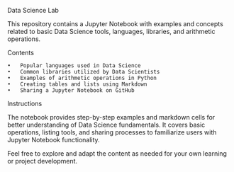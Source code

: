 Data Science Lab

This repository contains a Jupyter Notebook with examples and concepts related to basic Data Science tools, languages, libraries, and arithmetic operations.

Contents

	•	Popular languages used in Data Science
	•	Common libraries utilized by Data Scientists
	•	Examples of arithmetic operations in Python
	•	Creating tables and lists using Markdown
	•	Sharing a Jupyter Notebook on GitHub

Instructions

The notebook provides step-by-step examples and markdown cells for better understanding of Data Science fundamentals. It covers basic operations, listing tools, and sharing processes to familiarize users with Jupyter Notebook functionality.

Feel free to explore and adapt the content as needed for your own learning or project development.
